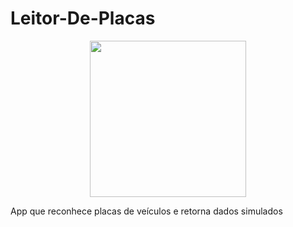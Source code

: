 # Leitor-De-Placas

<p align="center">
  <img src="https://github.com/user-attachments/assets/dd43982b-4ca0-4b6a-876e-d43e4f17330a" width="250">
</p>

App que reconhece placas de veículos e retorna dados simulados
